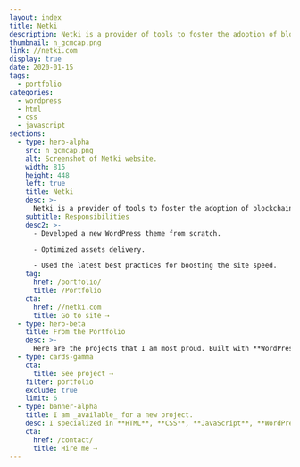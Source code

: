 ```yaml
---
layout: index
title: Netki
description: Netki is a provider of tools to foster the adoption of blockchain technology from Los Angeles, United States. The website runs on WordPress and WPEngine.
thumbnail: n_gcmcap.png
link: //netki.com
display: true
date: 2020-01-15
tags:
  - portfolio
categories:
  - wordpress
  - html
  - css
  - javascript
sections:
  - type: hero-alpha
    src: n_gcmcap.png
    alt: Screenshot of Netki website.
    width: 815
    height: 448
    left: true
    title: Netki
    desc: >-
      Netki is a provider of tools to foster the adoption of blockchain technology from Los Angeles, United States. The website runs on WordPress and WPEngine.
    subtitle: Responsibilities
    desc2: >-
      - Developed a new WordPress theme from scratch.

      - Optimized assets delivery.

      - Used the latest best practices for boosting the site speed.
    tag:
      href: /portfolio/
      title: /Portfolio
    cta:
      href: //netki.com
      title: Go to site ⇢
  - type: hero-beta
    title: From the Portfolio
    desc: >-
      Here are the projects that I am most proud. Built with **WordPress**, **Shopify**, **Jekyll**, and **Hugo**, amongst others.
  - type: cards-gamma
    cta:
      title: See project ⇢
    filter: portfolio
    exclude: true
    limit: 6
  - type: banner-alpha
    title: I am _available_ for a new project.
    desc: I specialized in **HTML**, **CSS**, **JavaScript**, **WordPress**, **Shopify**, and **JAMstack** technologies.
    cta:
      href: /contact/
      title: Hire me ⇢
---
```

